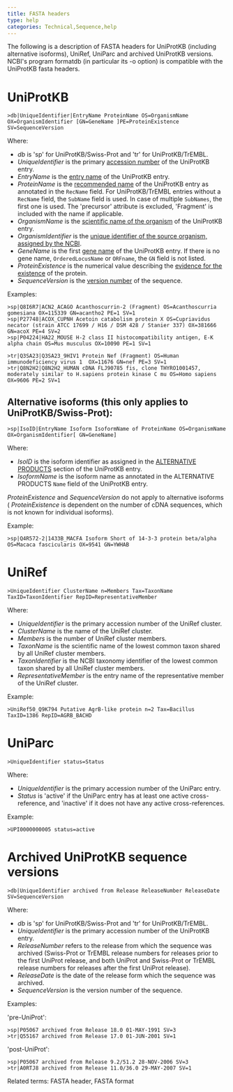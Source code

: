 ```yaml
---
title: FASTA headers
type: help
categories: Technical,Sequence,help
---
```


The following is a description of FASTA headers for UniProtKB (including alternative isoforms), UniRef, UniParc and archived UniProtKB versions. NCBI's program formatdb (in particular its -o option) is compatible with the UniProtKB fasta headers.

# UniProtKB

    >db|UniqueIdentifier|EntryName ProteinName OS=OrganismName OX=OrganismIdentifier [GN=GeneName ]PE=ProteinExistence SV=SequenceVersion

Where:

-   *db* is 'sp' for UniProtKB/Swiss-Prot and 'tr' for UniProtKB/TrEMBL.
-   *UniqueIdentifier* is the primary [accession number](https://www.uniprot.org/help/accession%5Fnumbers) of the UniProtKB entry.
-   *EntryName* is the [entry name](https://www.uniprot.org/help/entry%5Fname) of the UniProtKB entry.
-   *ProteinName* is the [recommended name](https://www.uniprot.org/help/protein%5Fnames) of the UniProtKB entry as annotated in the `RecName` field. For UniProtKB/TrEMBL entries without a `RecName` field, the `SubName` field is used. In case of multiple `SubNames`, the first one is used. The 'precursor' attribute is excluded, 'Fragment' is included with the name if applicable.
-   *OrganismName* is the [scientific name of the organism](https://www.uniprot.org/help/organism-name) of the UniProtKB entry.
-   *OrganismIdentifier* is the [unique identifier of the source organism, assigned by the NCBI](https://www.uniprot.org/help/taxonomic%5Fidentifier).
-   *GeneName* is the first [gene name](https://www.uniprot.org/help/gene%5Fname) of the UniProtKB entry. If there is no gene name, `OrderedLocusName` or `ORFname`, the `GN` field is not listed.
-   *ProteinExistence* is the numerical value describing the [evidence for the existence](https://www.uniprot.org/help/protein%5Fexistence) of the protein.
-   *SequenceVersion* is the [version number](https://www.uniprot.org/help/entry%5Fhistory) of the sequence.

Examples:

    >sp|Q8I6R7|ACN2_ACAGO Acanthoscurrin-2 (Fragment) OS=Acanthoscurria gomesiana OX=115339 GN=acantho2 PE=1 SV=1
    >sp|P27748|ACOX_CUPNH Acetoin catabolism protein X OS=Cupriavidus necator (strain ATCC 17699 / H16 / DSM 428 / Stanier 337) OX=381666 GN=acoX PE=4 SV=2
    >sp|P04224|HA22_MOUSE H-2 class II histocompatibility antigen, E-K alpha chain OS=Mus musculus OX=10090 PE=1 SV=1

    >tr|Q3SA23|Q3SA23_9HIV1 Protein Nef (Fragment) OS=Human immunodeficiency virus 1  OX=11676 GN=nef PE=3 SV=1
    >tr|Q8N2H2|Q8N2H2_HUMAN cDNA FLJ90785 fis, clone THYRO1001457, moderately similar to H.sapiens protein kinase C mu OS=Homo sapiens OX=9606 PE=2 SV=1

## Alternative isoforms (this only applies to UniProtKB/Swiss-Prot):

    >sp|IsoID|EntryName Isoform IsoformName of ProteinName OS=OrganismName OX=OrganismIdentifier[ GN=GeneName]

Where:

-   *IsoID* is the isoform identifier as assigned in the [ALTERNATIVE PRODUCTS](https://www.uniprot.org/help/alternative%5Fproducts) section of the UniProtKB entry.
-   *IsoformName* is the isoform name as annotated in the ALTERNATIVE PRODUCTS `Name` field of the UniProtKB entry.

*ProteinExistence* and *SequenceVersion* do not apply to alternative isoforms ( *ProteinExistence* is dependent on the number of cDNA sequences, which is not known for individual isoforms).

Example:

    >sp|Q4R572-2|1433B_MACFA Isoform Short of 14-3-3 protein beta/alpha OS=Macaca fascicularis OX=9541 GN=YWHAB

# UniRef

    >UniqueIdentifier ClusterName n=Members Tax=TaxonName TaxID=TaxonIdentifier RepID=RepresentativeMember

Where:

-   *UniqueIdentifier* is the primary accession number of the UniRef cluster.
-   *ClusterName* is the name of the UniRef cluster.
-   *Members* is the number of UniRef cluster members.
-   *TaxonName* is the scientific name of the lowest common taxon shared by all UniRef cluster members.
-   *TaxonIdentifier* is the NCBI taxonomy identifier of the lowest common taxon shared by all UniRef cluster members.
-   *RepresentativeMember* is the entry name of the representative member of the UniRef cluster.

Example:

    >UniRef50_Q9K794 Putative AgrB-like protein n=2 Tax=Bacillus TaxID=1386 RepID=AGRB_BACHD

# UniParc

    >UniqueIdentifier status=Status

Where:

-   *UniqueIdentifier* is the primary accession number of the UniParc entry.
-   *Status* is 'active' if the UniParc entry has at least one active cross-reference, and 'inactive' if it does not have any active cross-references.

Example:

    >UPI0000000005 status=active

# Archived UniProtKB sequence versions

    >db|UniqueIdentifier archived from Release ReleaseNumber ReleaseDate SV=SequenceVersion

Where:

-   *db* is 'sp' for UniProtKB/Swiss-Prot and 'tr' for UniProtKB/TrEMBL.
-   *UniqueIdentifier* is the primary accession number of the UniProtKB entry.
-   *ReleaseNumber* refers to the release from which the sequence was archived (Swiss-Prot or TrEMBL release numbers for releases prior to the first UniProt release, and both UniProt and Swiss-Prot or TrEMBL release numbers for releases after the first UniProt release).
-   *ReleaseDate* is the date of the release form which the sequence was archived.
-   *SequenceVersion* is the version number of the sequence.

Examples:

'pre-UniProt':

    >sp|P05067 archived from Release 18.0 01-MAY-1991 SV=3
    >tr|Q55167 archived from Release 17.0 01-JUN-2001 SV=1

'post-UniProt':

    >sp|P05067 archived from Release 9.2/51.2 28-NOV-2006 SV=3
    >tr|A0RTJ8 archived from Release 11.0/36.0 29-MAY-2007 SV=1

Related terms: FASTA header, FASTA format
